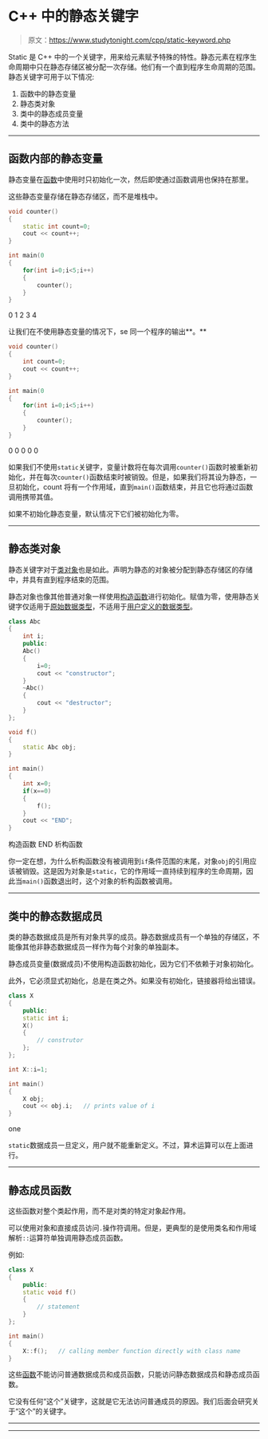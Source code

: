 # C++ 中的静态关键字

> 原文：<https://www.studytonight.com/cpp/static-keyword.php>

Static 是 C++ 中的一个关键字，用来给元素赋予特殊的特性。静态元素在程序生命周期中只在静态存储区被分配一次存储。他们有一个直到程序生命周期的范围。静态关键字可用于以下情况:

1.  函数中的静态变量
2.  静态类对象
3.  类中的静态成员变量
4.  类中的静态方法

* * *

## 函数内部的静态变量

静态变量在[函数](functions-in-cpp)中使用时只初始化一次，然后即使通过函数调用也保持在那里。

这些静态变量存储在静态存储区，而不是堆栈中。

```cpp
void counter()
{
    static int count=0;
    cout << count++;
}

int main(0
{
    for(int i=0;i<5;i++)
    {
        counter();
    }
}
```

0 1 2 3 4

让我们在不使用静态变量的情况下，se 同一个程序的输出**。**

```cpp
void counter()
{
    int count=0;
    cout << count++;
}

int main(0
{
    for(int i=0;i<5;i++)
    {
        counter();
    }
}
```

0 0 0 0 0

如果我们不使用`static`关键字，变量计数将在每次调用`counter()`函数时被重新初始化，并在每次`counter()`函数结束时被销毁。但是，如果我们将其设为静态，一旦初始化，count 将有一个作用域，直到`main()`函数结束，并且它也将通过函数调用携带其值。

如果不初始化静态变量，默认情况下它们被初始化为零。

* * *

## 静态类对象

静态关键字对于[类对象](class-and-objects.php)也是如此。声明为静态的对象被分配到静态存储区的存储中，并具有直到程序结束的范围。

静态对象也像其他普通对象一样使用[构造函数](constructors-and-destructors-in-cpp.php)进行初始化。赋值为零，使用静态关键字仅适用于[原始数据类型](datatypes-and-modifiers-in-cpp.php)，不适用于[用户定义的数据类型](datatypes-and-modifiers-in-cpp.php)。

```cpp
class Abc
{
    int i;
    public:
    Abc()
    {
        i=0;
        cout << "constructor";
    }
    ~Abc()
    {
        cout << "destructor";
    }
};

void f()
{
    static Abc obj;
}

int main()
{
    int x=0;
    if(x==0)
    {
        f();
    }
    cout << "END";
} 
```

构造函数 END 析构函数

你一定在想，为什么析构函数没有被调用到`if`条件范围的末尾，对象`obj`的引用应该被销毁。这是因为对象是`static`，它的作用域一直持续到程序的生命周期，因此当`main()`函数退出时，这个对象的析构函数被调用。

* * *

## 类中的静态数据成员

类的静态数据成员是所有对象共享的成员。静态数据成员有一个单独的存储区，不能像其他非静态数据成员一样作为每个对象的单独副本。

静态成员变量(数据成员)不使用构造函数初始化，因为它们不依赖于对象初始化。

此外，它必须显式初始化，总是在类之外。如果没有初始化，链接器将给出错误。

```cpp
class X
{
    public:
    static int i;
    X()
    {
        // construtor
    };
};

int X::i=1;

int main()
{
    X obj;
    cout << obj.i;   // prints value of i
}
```

one

`static`数据成员一旦定义，用户就不能重新定义。不过，算术运算可以在上面进行。

* * *

## 静态成员函数

这些函数对整个类起作用，而不是对类的特定对象起作用。

可以使用对象和直接成员访问`.`操作符调用。但是，更典型的是使用类名和作用域解析`::`运算符单独调用静态成员函数。

例如:

```cpp
class X
{
    public:
    static void f()
    {
        // statement
    }
};

int main()
{
    X::f();   // calling member function directly with class name
} 
```

这些[函数](functions-in-cpp)不能访问普通数据成员和成员函数，只能访问静态数据成员和静态成员函数。

它没有任何“这个”关键字，这就是它无法访问普通成员的原因。我们后面会研究关于“这个”的关键字。

* * *

* * *